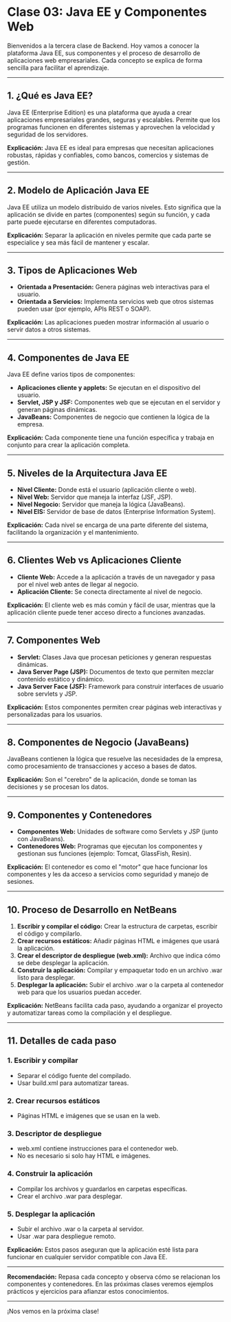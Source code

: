 # Clase 03: Java EE y Componentes Web

Bienvenidos a la tercera clase de Backend. Hoy vamos a conocer la plataforma Java EE, sus componentes y el proceso de desarrollo de aplicaciones web empresariales. Cada concepto se explica de forma sencilla para facilitar el aprendizaje.

---

## 1. ¿Qué es Java EE?

Java EE (Enterprise Edition) es una plataforma que ayuda a crear aplicaciones empresariales grandes, seguras y escalables. Permite que los programas funcionen en diferentes sistemas y aprovechen la velocidad y seguridad de los servidores.

**Explicación:**
Java EE es ideal para empresas que necesitan aplicaciones robustas, rápidas y confiables, como bancos, comercios y sistemas de gestión.

---

## 2. Modelo de Aplicación Java EE

Java EE utiliza un modelo distribuido de varios niveles. Esto significa que la aplicación se divide en partes (componentes) según su función, y cada parte puede ejecutarse en diferentes computadoras.

**Explicación:**
Separar la aplicación en niveles permite que cada parte se especialice y sea más fácil de mantener y escalar.

---

## 3. Tipos de Aplicaciones Web

- **Orientada a Presentación:** Genera páginas web interactivas para el usuario.
- **Orientada a Servicios:** Implementa servicios web que otros sistemas pueden usar (por ejemplo, APIs REST o SOAP).

**Explicación:**
Las aplicaciones pueden mostrar información al usuario o servir datos a otros sistemas.

---

## 4. Componentes de Java EE

Java EE define varios tipos de componentes:
- **Aplicaciones cliente y applets:** Se ejecutan en el dispositivo del usuario.
- **Servlet, JSP y JSF:** Componentes web que se ejecutan en el servidor y generan páginas dinámicas.
- **JavaBeans:** Componentes de negocio que contienen la lógica de la empresa.

**Explicación:**
Cada componente tiene una función específica y trabaja en conjunto para crear la aplicación completa.

---

## 5. Niveles de la Arquitectura Java EE

- **Nivel Cliente:** Donde está el usuario (aplicación cliente o web).
- **Nivel Web:** Servidor que maneja la interfaz (JSF, JSP).
- **Nivel Negocio:** Servidor que maneja la lógica (JavaBeans).
- **Nivel EIS:** Servidor de base de datos (Enterprise Information System).

**Explicación:**
Cada nivel se encarga de una parte diferente del sistema, facilitando la organización y el mantenimiento.

---

## 6. Clientes Web vs Aplicaciones Cliente

- **Cliente Web:** Accede a la aplicación a través de un navegador y pasa por el nivel web antes de llegar al negocio.
- **Aplicación Cliente:** Se conecta directamente al nivel de negocio.

**Explicación:**
El cliente web es más común y fácil de usar, mientras que la aplicación cliente puede tener acceso directo a funciones avanzadas.

---

## 7. Componentes Web

- **Servlet:** Clases Java que procesan peticiones y generan respuestas dinámicas.
- **Java Server Page (JSP):** Documentos de texto que permiten mezclar contenido estático y dinámico.
- **Java Server Face (JSF):** Framework para construir interfaces de usuario sobre servlets y JSP.

**Explicación:**
Estos componentes permiten crear páginas web interactivas y personalizadas para los usuarios.

---

## 8. Componentes de Negocio (JavaBeans)

JavaBeans contienen la lógica que resuelve las necesidades de la empresa, como procesamiento de transacciones y acceso a bases de datos.

**Explicación:**
Son el "cerebro" de la aplicación, donde se toman las decisiones y se procesan los datos.

---

## 9. Componentes y Contenedores

- **Componentes Web:** Unidades de software como Servlets y JSP (junto con JavaBeans).
- **Contenedores Web:** Programas que ejecutan los componentes y gestionan sus funciones (ejemplo: Tomcat, GlassFish, Resin).

**Explicación:**
El contenedor es como el "motor" que hace funcionar los componentes y les da acceso a servicios como seguridad y manejo de sesiones.

---

## 10. Proceso de Desarrollo en NetBeans

1. **Escribir y compilar el código:** Crear la estructura de carpetas, escribir el código y compilarlo.
2. **Crear recursos estáticos:** Añadir páginas HTML e imágenes que usará la aplicación.
3. **Crear el descriptor de despliegue (web.xml):** Archivo que indica cómo se debe desplegar la aplicación.
4. **Construir la aplicación:** Compilar y empaquetar todo en un archivo .war listo para desplegar.
5. **Desplegar la aplicación:** Subir el archivo .war o la carpeta al contenedor web para que los usuarios puedan acceder.

**Explicación:**
NetBeans facilita cada paso, ayudando a organizar el proyecto y automatizar tareas como la compilación y el despliegue.

---

## 11. Detalles de cada paso

### 1. Escribir y compilar
- Separar el código fuente del compilado.
- Usar build.xml para automatizar tareas.

### 2. Crear recursos estáticos
- Páginas HTML e imágenes que se usan en la web.

### 3. Descriptor de despliegue
- web.xml contiene instrucciones para el contenedor web.
- No es necesario si solo hay HTML e imágenes.

### 4. Construir la aplicación
- Compilar los archivos y guardarlos en carpetas específicas.
- Crear el archivo .war para desplegar.

### 5. Desplegar la aplicación
- Subir el archivo .war o la carpeta al servidor.
- Usar .war para despliegue remoto.

**Explicación:**
Estos pasos aseguran que la aplicación esté lista para funcionar en cualquier servidor compatible con Java EE.

---

**Recomendación:**
Repasa cada concepto y observa cómo se relacionan los componentes y contenedores. En las próximas clases veremos ejemplos prácticos y ejercicios para afianzar estos conocimientos.

---

¡Nos vemos en la próxima clase!
